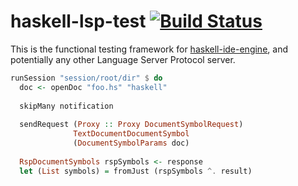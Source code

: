 # haskell-lsp-test [![Build Status](https://travis-ci.com/Bubba/haskell-lsp-test.svg?branch=master)](https://travis-ci.com/Bubba/haskell-lsp-test)
This is the functional testing framework for [haskell-ide-engine](https://github.com/haskell/haskell-ide-engine), and potentially any other Language Server Protocol server.

```haskell
runSession "session/root/dir" $ do
  doc <- openDoc "foo.hs" "haskell"
  
  skipMany notification
  
  sendRequest (Proxy :: Proxy DocumentSymbolRequest)
              TextDocumentDocumentSymbol
              (DocumentSymbolParams doc)
              
  RspDocumentSymbols rspSymbols <- response
  let (List symbols) = fromJust (rspSymbols ^. result)
